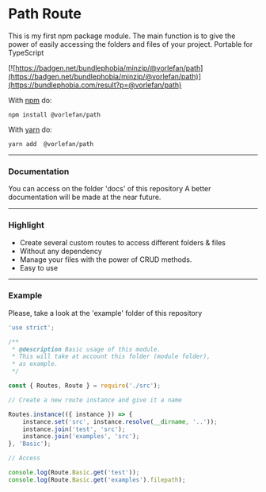# Path Route

This is my first npm package module. The main function is to give the power of easily accessing the folders and files of your project.
Portable for TypeScript

[![https://badgen.net/bundlephobia/minzip/@vorlefan/path](https://badgen.net/bundlephobia/minzip/@vorlefan/path)](https://bundlephobia.com/result?p=@vorlefan/path)

With [npm](https://npmjs.org) do:

```
npm install @vorlefan/path
```

With [yarn](https://yarnpkg.com/en/) do:

```
yarn add  @vorlefan/path
```

<hr>

### Documentation

You can access on the folder 'docs' of this repository
A better documentation will be made at the near future.

<hr>

### Highlight

-   Create several custom routes to access different folders & files
-   Without any dependency
-   Manage your files with the power of CRUD methods.
-   Easy to use

<hr>

### Example

Please, take a look at the 'example' folder of this repository

```js
'use strict';

/**
 * @description Basic usage of this module.
 * This will take at account this folder (module folder),
 * as example.
 */

const { Routes, Route } = require('./src');

// Create a new route instance and give it a name

Routes.instance(({ instance }) => {
    instance.set('src', instance.resolve(__dirname, '..'));
    instance.join('test', 'src');
    instance.join('examples', 'src');
}, 'Basic');

// Access

console.log(Route.Basic.get('test'));
console.log(Route.Basic.get('examples').filepath);
```
